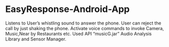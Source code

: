# EasyResponse-Android-App

Listens to User’s whistling sound to answer the phone. User can reject the call by just shaking the phone. Activate voice commands to invoke Camera, Music,Near by Restaurants etc. Used API “musicG.jar” Audio Analysis Library and Sensor Manager.
